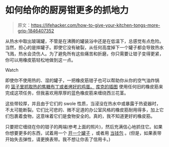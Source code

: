 # 如何给你的厨房钳更多的抓地力

> 原文：<https://lifehacker.com/how-to-give-your-kitchen-tongs-more-grip-1846407352>

从热水中取出玻璃罐，不管是在沸腾的罐装浴中还是在低温下，总感觉有点危险。当然，担心的是摔罐子。即使它没有破裂，从任何高度掉下一个罐子都会导致热水飞溅，热水会烫伤人。为了避免所有这些痛苦和折磨，你只需要让钳子变得更紧，你可以用橡皮筋轻松地做到这一点。

Watch

即使你不使用热的、湿的罐子，一把橡皮筋钳子也可以帮助你从你的空气油炸锅 的 [篮子里抓取热的焦糖布丁或者烤好的鸡蛋。](https://skillet.lifehacker.com/make-a-complete-breakfast-for-one-in-your-air-fryer-1846392073) [库克的插图](https://www.cooksillustrated.com/how_tos/10434-tongs-with-extra-grip) 使用任何旧的橡皮筋来完成这项任务，但我喜欢用厚厚的蓝色橡皮筋来缠绕西兰花茎。

这些带较厚，并且由于它们的 swole 性质，当浸没在热水中或暴露于热瓷器时，不太可能断裂。它们比可悲的、微不足道的办公室风格的橡皮筋耐用得多，加上它们包裹着食物，这意味着它们是食物安全的。真的，我不知道更好的橡皮筋。

只要把它缠绕在你的钳子的两端(参考上面的照片)，然后充满信心地抓住它。如果你想要更多的东西，试着用一个 [开一个罐子](https://lifehacker.com/open-stuck-jars-with-rubber-bands-5271608) ，或者用 [当钱包](https://lifehacker.com/why-a-rubber-band-is-the-best-wallet-ive-ever-had-5993929) 。(但是，如果表带开始失去弹性，请更换表带。我不想让你丢了信用卡。)